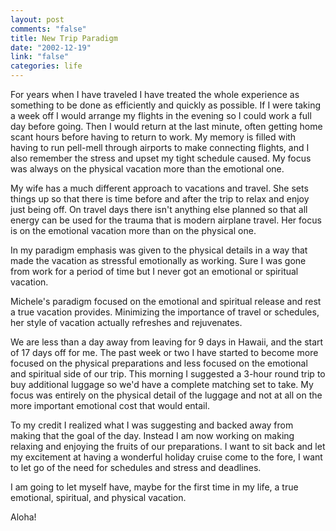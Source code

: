 ```yaml
--- 
layout: post
comments: "false"
title: New Trip Paradigm
date: "2002-12-19"
link: "false"
categories: life
---
```

For years when I have traveled I have treated the whole experience as something to be done as efficiently and quickly as possible. If I were taking a week off I would arrange my flights in the evening so I could work a full day before going. Then I would return at the last minute, often getting home scant hours before having to return to work. My memory is filled with having to run pell-mell through airports to make connecting flights, and I also remember the stress and upset my tight schedule caused. My focus was always on the physical vacation more than the emotional one.

My wife has a much different approach to vacations and travel. She sets things up so that there is time before and after the trip to relax and enjoy just being off. On travel days there isn't anything else planned so that all energy can be used for the trauma that is modern airplane travel. Her focus is on the emotional vacation more than on the physical one.

In my paradigm emphasis was given to the physical details in a way that made the vacation as stressful emotionally as working. Sure I was gone from work for a period of time but I never got an emotional or spiritual vacation.

Michele's paradigm focused on the emotional and spiritual release and rest a true vacation provides. Minimizing the importance of travel or schedules, her style of vacation actually refreshes and rejuvenates.

We are less than a day away from leaving for 9 days in Hawaii, and the start of 17 days off for me. The past week or two I have started to become more focused on the physical preparations and less focused on the emotional and spiritual side of our trip. This morning I suggested a 3-hour round trip to buy additional luggage so we'd have a complete matching set to take. My focus was entirely on the physical detail of the luggage and not at all on the more important emotional cost that would entail.

To my credit I realized what I was suggesting and backed away from making that the goal of the day. Instead I am now working on making relaxing and enjoying the fruits of our preparations. I want to sit back and let my excitement at having a wonderful holiday cruise come to the fore, I want to let go of the need for schedules and stress and deadlines.

I am going to let myself have, maybe for the first time in my life, a true emotional, spiritual, and physical vacation.

Aloha!
